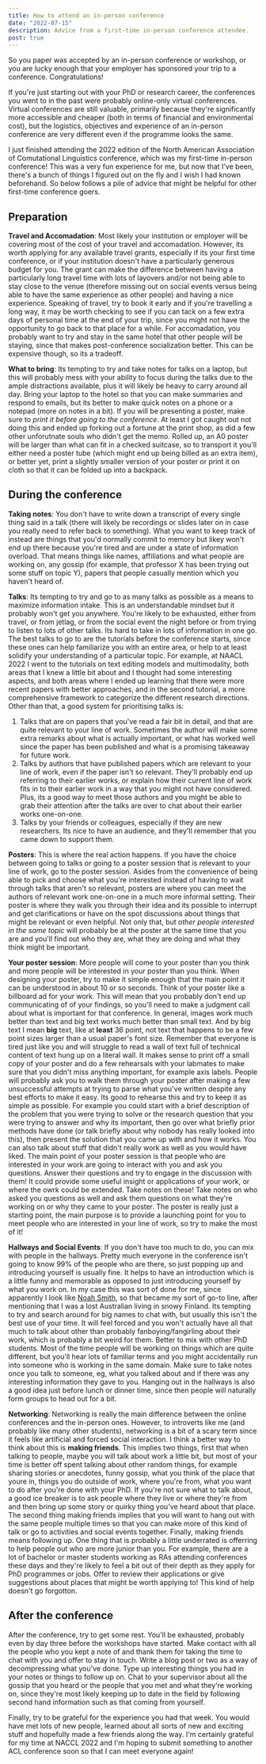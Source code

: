 ```yaml
---
title: How to attend an in-person conference
date: "2022-07-15"
description: Advice from a first-time in-person conference attendee.
post: true
---
```


So you paper was accepted by an in-person conference or workshop, or you are lucky enough that your employer has sponsored your trip to a conference. Congratulations!

If you're just starting out with your PhD or research career, the conferences you went to in the past were probably online-only virtual conferences. Virtual conferences are still valuable, primarily because they're significantly more accessible and cheaper (both in terms of financial and environmental cost), but the logistics, objectives and experience of an in-person conference are very different even if the programme looks the same.

I just finished attending the 2022 edition of the North American Association of Comutational Linguistics conference, which was my first-time in-person conference! This was a very fun experience for me, but now that I've been, there's a bunch of things I figured out on the fly and I wish I had known beforehand. So below follows a pile of advice that might be helpful for other first-time conference goers.

## Preparation

**Travel and Accomadation**: Most likely your institution or employer will be covering most of the cost of your travel and accomadation. However, its worth applying for any available travel grants, especially if its your first time conference, or if your institution doesn't have a particularly generous budget for you. The grant can make the difference between having a particularly long travel time with lots of layovers and/or not being able to stay close to the venue (therefore missing out on social events versus being able to have the same experience as other people) and having a nice experience. Speaking of travel, try to book it early and if you're travelling a long way, it may be worth checking to see if you can tack on a few extra days of personal time at the end of your trip, since you might not have the opportunity to go back to that place for a while. For accomadation, you probably want to try and stay in the same hotel that other people will be staying, since that makes post-conference socialization better. This can be expensive though, so its a tradeoff.

**What to bring**: Its tempting to try and take notes for talks on a laptop, but this will probably mess with your ability to focus during the talks due to the ample distractions available, plus it will likely be heavy to carry around all day. Bring your laptop to the hotel so that you can make summaries and respond to emails, but its better to make quick notes on a phone or a notepad (more on notes in a bit). If you will be presenting a poster, make sure to *print it before going to the conference*. At least I got caught out not doing this and ended up forking out a fortune at the print shop, as did a few other unforutnate souls who didn't get the memo. Rolled up, an A0 poster will be larger than what can fit in a checked suitcase, so to transport it you'll either need a poster tube (which might end up being billed as an extra item), or better yet, print a slightly smaller version of your poster or print it on cloth so that it can be folded up into a backpack.

## During the conference

**Taking notes**: You don't have to write down a transcript of every single thing said in a talk (there will likely be recordings or slides later on in case you really need to refer back to something). What you want to keep track of instead are things that you'd normally commit to memory but likey won't end up there because you're tired and are under a state of information overload. That means things like names, affiliations and what people are working on, any gossip (for example, that professor X has been trying out some stuff on topic Y), papers that people casually mention which you haven't heard of.

**Talks**: Its tempting to try and go to as many talks as possible as a means to maximize information intake. This is an understandable mindset but it probably won't get you anywhere. You're likely to be exhausted, either from travel, or from jetlag, or from the social event the night before or from trying to listen to lots of other talks. Its hard to take in lots of information in one go. The best talks to go to are the tutorials before the conference starts, since these ones can help familiarize you with an entire area, or help to at least solidify your understanding of a particular topic. For example, at NAACL 2022 I went to the tutorials on text editing models and multimodality, both areas that I knew a little bit about and I thought had some interesting aspects, and both areas where I ended up learning that there were more recent papers with better approaches, and in the second tutorial, a more comprehensive framework to categorize the different research directions. Other than that, a good system for prioritising talks is:

 1. Talks that are on papers that you've read a fair bit in detail, and that are quite relevant to your line of work. Sometimes the author will make some extra remarks about what is actually important, or what has worked well since the paper has been published and what is a promising takeaway for future work.
 2. Talks by authors that have published papers which are relevant to your line of work, even if the paper isn't so relevant. They'll probably end up referring to their earlier works, or explain how their current line of work fits in to their earlier work in a way that you might not have considered. Plus, its a good way to meet those authors and you might be able to grab their attention after the talks are over to chat about their earlier works one-on-one.
 3. Talks by your friends or colleagues, especially if they are new researchers. Its nice to have an audience, and they'll remember that you came down to support them.

**Posters**: This is where the real action happens. If you have the choice between going to talks or going to a poster session that is relevant to your line of work, go to the poster session. Asides from the convenience of being able to pick and choose what you're interested instead of having to wait through talks that aren't so relevant, posters are where you can meet the authors of relevant work one-on-one in a much more informal setting. Their poster is where they walk you through their idea and its possible to interrupt and get clarifications or have on the spot discussions about things that might be relevant or even helpful. Not only that, but
*other people interested in the same topic* will probably be at the poster at the same time that you are and you'll find out who they are, what they are doing and what they think might be important.

**Your poster session**: More people will come to your poster than you think and more people will be interested in your poster than you think. When designing your poster, try to make it simple enough that the main point it can be understood in about 10 or so seconds. Think of your poster like a billboard ad for your work. This will mean that you probably don't end up communicating of of your findings, so you'll need to make a judgment call about what is important for that conference. In general, images work much better than text and big text works much better than small text. And by big text I mean **big** text, like at **least** 36 point, not text that happens to be a few point sizes larger than a usual paper's font size. Remember that everyone is tired just like you and will struggle to read a wall of text full of technical content of text hung up on a literal wall. It makes sense to print off a small copy of your poster and do a few rehearsals with your labmates to make sure that you didn't miss anything important, for example axis labels. People will probably ask you to walk them through your poster after making a few unsuccessful attempts at trying to parse what you've written despite any best efforts to make it easy. Its good to rehearse this and try to keep it as simple as possible. For example you could start with a brief description of the problem that you were trying to solve or the research question that you were trying to answer and why its important, then go over what briefly prior methods have done (or talk briefly about why nobody has really looked into this), then present the solution that you came up with and how it works. You can also talk about stuff that didn't really work as well as you would have liked. The main point of your poster session is that people who are interested in your work are going to interact with you and ask you questions. Answer their questions and try to engage in the discussion with them! It could provide some useful insight or applications of your work, or where the owrk could be extended. Take notes on these! Take notes on who asked you questions as well and ask them questions on what they're working on or why they came to your poster. The poster is really just a starting point, the main purpose is to provide a launching point for you to meet people who are interested in your line of work, so try to make the most of it!

**Hallways and Social Events**: If you don't have too much to do, you can mix with people in the hallways. Pretty much everyone in the conference isn't going to know 99% of the people who are there, so just popping up and introducing yourself is usually fine. It helps to have an introduction which is a little funny and memorable as opposed to just introducing yourself by what you work on. In my case this was sort of done for me, since apparently I look like [Noah Smith](https://nasmith.github.io/), so that became my sort of go-to line, after mentioning that I was a lost Australian living in snowy Finland. Its tempting to try and search around for big names to chat with, but usually this isn't the best use of your time. It will feel forced and you won't actually have all that much to talk about other than probably fanboying/fangirling about their work, which is probably a bit weird for them. Better to mix with other PhD students. Most of the time people will be working on things which are quite different, but you'll hear lots of familiar terms and you might accidentally run into someone who is working in the same domain. Make sure to take notes once you talk to someone, eg, what you talked about and if there was any interesting information they gave to you. Hanging out in the hallways is also a good idea just before lunch or dinner time, since then people will naturally form groups to head out for a bit.

**Networking**: Networking is really the main difference between the online conferences and the in-person ones. However, to introverts like me (and probably like many other students), networking is a bit of a scary term since it feels like artificial and forced social interaction. I think a better way to think about this is **making friends**. This implies two things, first that when talking to people, maybe you will talk about work a little bit, but most of your time is better off spent talking about other random things, for example sharing stories or anecdotes, funny gossip, what you think of the place that youre in, things you do outside of work, where you're from, what you want to do after you're done with your PhD. If you're not sure what to talk about, a good ice breaker is to ask people where they live or where they're from and then bring up some story or quirky thing you've heard about that place. The second thing making friends implies that you will want to hang out with the same people multiple times so that you can make more of this kind of talk or go to activities and social events together. Finally, making friends means following up. One thing that is probably a little underrated is offerring to help people out who are more junior than you. For example, there are a lot of bachelor or master students working as RAs attending conferences these days and they're likely to feel a bit out of their depth as they apply for PhD programmes or jobs. Offer to review their applications or give suggestions about places that might be worth applying to! This kind of help doesn't go forgotton.

## After the conference

After the conference, try to get some rest. You'll be exhausted, probably even by day three before the workshops have started. Make contact with all the people who you kept a note of and thank them for taking the time to chat with you and offer to stay in touch. Write a blog post or two as a way of decompressing what you've done. Type up interesting things you had in your notes or things to follow up on. Chat to your supervisor about all the gossip that you heard or the people that you met and what they're working on, since they're most likely keeping up to date in the field by following second hand information such as that coming from yourself.

Finally, try to be grateful for the experience you had that week. You would have met lots of new people, learned about all sorts of new and exciting stuff and hopefully made a few friends along the way. I'm certainly grateful for my time at NACCL 2022 and I'm hoping to submit something to another ACL conference soon so that I can meet everyone again!